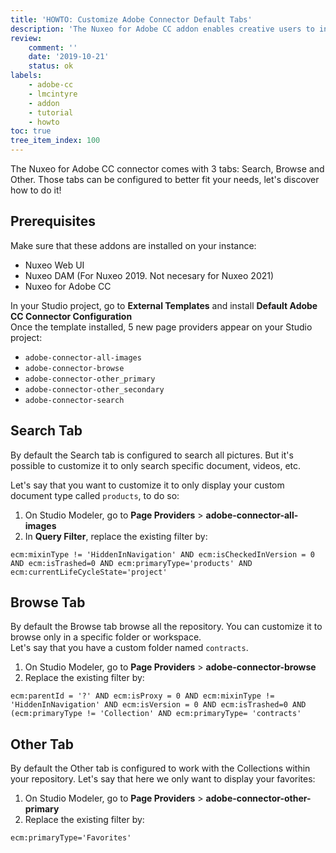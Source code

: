 ```yaml
---
title: 'HOWTO: Customize Adobe Connector Default Tabs'
description: 'The Nuxeo for Adobe CC addon enables creative users to interact directly with Nuxeo repository assets from within InDesign, Photoshop or Illustrator.'
review:
    comment: ''
    date: '2019-10-21'
    status: ok
labels:
    - adobe-cc
    - lmcintyre
    - addon
    - tutorial
    - howto
toc: true
tree_item_index: 100
---
```


The Nuxeo for Adobe CC connector comes with 3 tabs: Search, Browse and Other. Those tabs can be configured to better fit your needs, let's discover how to do it!

## Prerequisites

Make sure that these addons are installed on your instance:
  - Nuxeo Web UI
  - Nuxeo DAM (For Nuxeo 2019.  Not necesary for Nuxeo 2021)
  - Nuxeo for Adobe CC

In your Studio project, go to **External Templates** and install **Default Adobe CC Connector Configuration**</br>
  Once the template installed, 5 new page providers appear on your Studio project:
  - `adobe-connector-all-images`
  - `adobe-connector-browse`
  - `adobe-connector-other_primary`
  - `adobe-connector-other_secondary`
  - `adobe-connector-search`

## Search Tab

By default the Search tab is configured to search all pictures. But it's possible to customize it to only search specific document, videos, etc.

Let's say that you want to customize it to only display your custom document type called `products`, to do so:

1. On Studio Modeler, go to **Page Providers** > **adobe-connector-all-images**
1. In **Query Filter**, replace the existing filter by:
  ```
  ecm:mixinType != 'HiddenInNavigation' AND ecm:isCheckedInVersion = 0 AND ecm:isTrashed=0 AND ecm:primaryType='products' AND ecm:currentLifeCycleState='project'
  ```

## Browse Tab

By default the Browse tab browse all the repository. You can customize it to browse only in a specific folder or workspace.</br>
Let's say that you have a custom folder named `contracts`.

1. On Studio Modeler, go to **Page Providers** > **adobe-connector-browse**
2. Replace the existing filter by:
```
ecm:parentId = '?' AND ecm:isProxy = 0 AND ecm:mixinType != 'HiddenInNavigation' AND ecm:isVersion = 0 AND ecm:isTrashed=0 AND (ecm:primaryType != 'Collection' AND ecm:primaryType= 'contracts'
```

## Other Tab

By default the Other tab is configured to work with the Collections within your repository.
Let's say that here we only want to display your favorites:

1. On Studio Modeler, go to **Page Providers** > **adobe-connector-other-primary**
2. Replace the existing filter by:
```
ecm:primaryType='Favorites'
```
